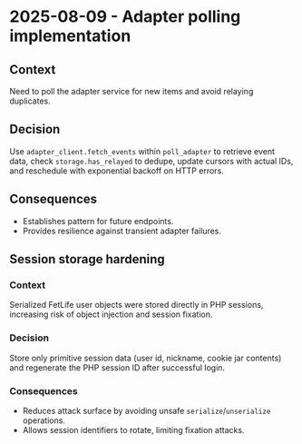 # 2025-08-09 - Adapter polling implementation

## Context
Need to poll the adapter service for new items and avoid relaying duplicates.

## Decision
Use `adapter_client.fetch_events` within `poll_adapter` to retrieve event data, check `storage.has_relayed` to dedupe, update cursors with actual IDs, and reschedule with exponential backoff on HTTP errors.

## Consequences
- Establishes pattern for future endpoints.
- Provides resilience against transient adapter failures.

## Session storage hardening

### Context
Serialized FetLife user objects were stored directly in PHP sessions, increasing risk of object injection and session fixation.

### Decision
Store only primitive session data (user id, nickname, cookie jar contents) and regenerate the PHP session ID after successful login.

### Consequences
- Reduces attack surface by avoiding unsafe `serialize`/`unserialize` operations.
- Allows session identifiers to rotate, limiting fixation attacks.
